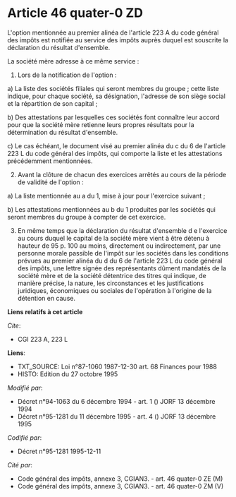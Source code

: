 # Article 46 quater-0 ZD

L'option mentionnée au premier alinéa de l'article 223 A du code général des impôts est notifiée au service des impôts auprès
duquel est souscrite la déclaration du résultat d'ensemble.

La société mère adresse à ce même service :

1. Lors de la notification de l'option :

a) La liste des sociétés filiales qui seront membres du groupe ; cette liste indique, pour chaque société, sa désignation,
l'adresse de son siège social et la répartition de son capital ;

b) Des attestations par lesquelles ces sociétés font connaître leur accord pour que la société mère retienne leurs propres
résultats pour la détermination du résultat d'ensemble.

c) Le cas échéant, le document visé au premier alinéa du c du 6 de l'article 223 L du code général des impôts, qui comporte
la liste et les attestations précédemment mentionnées.

2. Avant la clôture de chacun des exercices arrêtés au cours de la période de validité de l'option :

a) La liste mentionnée au a du 1, mise à jour pour l'exercice suivant ;

b) Les attestations mentionnées au b du 1 produites par les sociétés qui seront membres du groupe à compter de cet exercice.

3. En même temps que la déclaration du résultat d'ensemble d e l'exercice au cours duquel le capital de la société mère vient
à être détenu à hauteur de 95 p. 100 au moins, directement ou indirectement, par une personne morale passible de l'impôt sur
les sociétés dans les conditions prévues au premier alinéa du d du 6 de l'article 223 L du code général des impôts, une
lettre signée des représentants dûment mandatés de la société mère et de la société détentrice des titres qui indique, de
manière précise, la nature, les circonstances et les justifications juridiques, économiques ou sociales de l'opération à
l'origine de la détention en cause.

**Liens relatifs à cet article**

_Cite_:

  - CGI 223 A, 223 L

**Liens**:

  - TXT_SOURCE: Loi n°87-1060 1987-12-30 art. 68 Finances pour 1988
  - HISTO: Edition du 27 octobre 1995

_Modifié par_:

  - Décret n°94-1063 du 6 décembre 1994 - art. 1 () JORF 13 décembre 1994
  - Décret n°95-1281 du 11 décembre 1995 - art. 4 () JORF 13 décembre 1995

_Codifié par_:

  - Décret n°95-1281 1995-12-11

_Cité par_:

  - Code général des impôts, annexe 3, CGIAN3. - art. 46 quater-0 ZE (M)
  - Code général des impôts, annexe 3, CGIAN3. - art. 46 quater-0 ZM (V)

